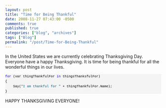 ```yaml
---
layout: post
title: "Time for Being Thankful"
date: 2008-11-27 07:43:00 -0500
comments: true
published: true
categories: ["blog", "archives"]
tags: ["Blog"]
permalink: "/post/Time-for-Being-Thankful"
---
```

<!-- more -->

<p>In the United States we are currently celebrating Thanksgiving Day. Everyone have a happy Thanksgiving. It is time for being thankful for all the wonderful things in our lives.</p>
<div>
<pre style="font-size: 8pt; margin: 0em; overflow: visible; width: 100%; color: black; line-height: 12pt; font-family: consolas, 'Courier New', courier, monospace; background-color: #f4f4f4; border-style: none; padding: 0px;"><span style="color: #0000ff">for</span> (var thingThankfulFor <span style="color: #0000ff">in</span> thingsThanksfulFor)
{
    Say(<span style="color: #006080">"I am thankful for "</span> + thingThankfulFor.Name);
}</pre>
</div>
<p>HAPPY THANKSGIVING EVERYONE!</p>
